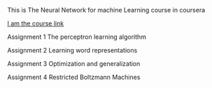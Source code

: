This is The Neural Network for machine Learning course in coursera


[I am the course link](https://www.coursera.org/learn/neural-networks)

Assignment 1
The perceptron learning algorithm

Assignment 2
Learning word representations

Assignment 3
Optimization and generalization

Assignment 4
Restricted Boltzmann Machines
